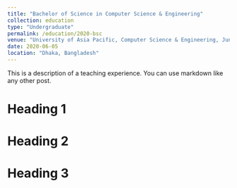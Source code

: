 ```yaml
---
title: "Bachelor of Science in Computer Science & Engineering"
collection: education
type: "Undergraduate"
permalink: /education/2020-bsc
venue: "University of Asia Pacific, Computer Science & Engineering, June 2020"
date: 2020-06-05
location: "Dhaka, Bangladesh"
---
```


This is a description of a teaching experience. You can use markdown like any other post.

Heading 1
======

Heading 2
======

Heading 3
======